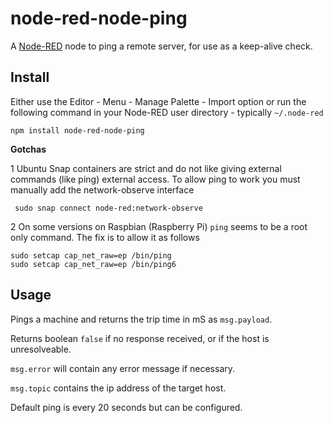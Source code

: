node-red-node-ping
==================

A <a href="http://nodered.org" target="_new">Node-RED</a> node to ping a
remote server, for use as a keep-alive check.

Install
-------

Either use the Editor - Menu - Manage Palette - Import option or run the following command in your Node-RED user directory - typically `~/.node-red`

    npm install node-red-node-ping


**Gotchas**

 1 Ubuntu Snap containers are strict and do not like giving external commands (like ping) external access. To allow ping to work you must manually add the network-observe interface

     sudo snap connect node-red:network-observe

 2 On some versions on Raspbian (Raspberry Pi) `ping` seems to be a root only command.
The fix is to allow it as follows

    sudo setcap cap_net_raw=ep /bin/ping
    sudo setcap cap_net_raw=ep /bin/ping6

Usage
-----

Pings a machine and returns the trip time in mS as `msg.payload`.

Returns boolean `false` if no response received, or if the host is unresolveable.

`msg.error` will contain any error message if necessary.

`msg.topic` contains the ip address of the target host.

Default ping is every 20 seconds but can be configured.
